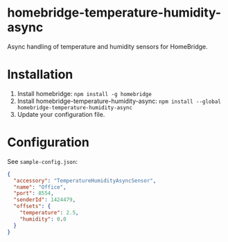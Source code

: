 # homebridge-temperature-humidity-async
Async handling of temperature and humidity sensors for HomeBridge.

# Installation

1. Install homebridge: `npm install -g homebridge`
1. Install homebridge-temperature-humidity-async: `npm install --global
   homebridge-temperature-humidity-async`
1. Update your configuration file.

# Configuration

See `sample-config.json`:
```json
{
  "accessory": "TemperatureHumidityAsyncSensor",
  "name": "Office",
  "port": 8554,
  "senderId": 1424479,
  "offsets": {
    "temperature": 2.5,
    "humidity": 0.0
  }
}
```
